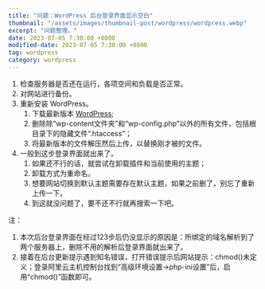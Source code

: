 ```yaml
---
title: "问题：WordPress 后台登录界面显示空白"
thumbnail: "/assets/images/thumbnail-post/wordpress/wordpress.webp"
excerpt: "问题整理。"
date: 2023-07-05 7:30:00 +0800
modified-date: 2023-07-05 7:30:00 +0800
tag: wordpress
category: wordpress
---
```


1. 检查服务器是否还在运行，各项空间和负载是否正常。
2. 对网站进行备份。
3. 重新安装 WordPress。
   1. 下载最新版本 [WordPress](https://cn.wordpress.org/download/);
   2. 删除除“wp-content文件夹”和“wp-config.php”以外的所有文件，包括根目录下的隐藏文件“.htaccess”；
   3. 将最新版本的文件解压然后上传，以替换刚才被的文件。
4. 一般到这步登录界面就出来了。
   1. 如果还不行的话，就尝试在卸载插件和当前使用的主题；
   2. 卸载方式为重命名。
   3. 想要网站切换到默认主题需要存在默认主题，如果之前删了，别忘了重新上传一下。
   4. 到这就没问题了，要不还不行就再搜索一下吧。

<div class="post-mark">
注：
<ol>
   <li>本次后台登录界面在经过123步后仍没显示的原因是：所绑定的域名解析到了两个服务器上，删除不用的解析后登录界面就出来了。</li>
   <li>接着在后台更新提示遇到知名错误，打开错误提示后网站提示：chmod()未定义；登录阿里云主机控制台找到“高级环境设置->php-ini设置”后，启用“chmod()”函数即可。</li>
</ol>
</div>